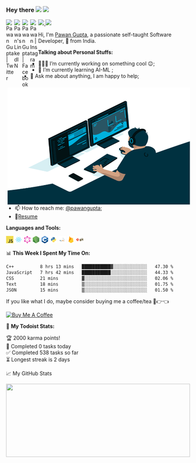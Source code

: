 
### Hey there <img src="https://media.giphy.com/media/hvRJCLFzcasrR4ia7z/giphy.gif" width="25px"> ![](https://visitor-badge.glitch.me/badge?page_id=mrpawan-gupta.Pawan-Gupta)
<a href="https://twitter.com/IampawanGuptaa">
  <img align="left" alt="Pawan Gupta | Twitter" width="22px" src="https://raw.githubusercontent.com/peterthehan/peterthehan/master/assets/twitter.svg" />
</a>
<a href="https://www.linkedin.com/in/pawan-roshan-gupta/">
  <img align="left" alt="Pawan's LinkedIN" width="22px" src="https://raw.githubusercontent.com/peterthehan/peterthehan/master/assets/linkedin.svg" />
</a>
<a href="https://www.facebook.com/guptapawanro">
    <img align="left"alt="Pawan Gupta | Facebook" src="https://simpleicons.org/icons/facebook.svg" width="22px" >
 </a>
 <a href="https://www.instagram.com/______.pawan___gupta___/">
    <img align="left" alt="Pawan | Instagram" src="https://simpleicons.org/icons/instagram.svg" width="22px">
 </a>
 <a href ="https://www.codechef.com/users/mrpawan_gupta" target="_blank">
    <img src="https://avatars1.githubusercontent.com/u/11960354?s=460&v=4" width="22px">
</a>
<a href ="https://codeforces.com/profile/Mr.pawan_gupta" target="_blank">
    <img src="https://1.bp.blogspot.com/-pBimI1ZhYAA/Wnde0nmCz8I/AAAAAAAABPI/5LZ2y9tBOZIV-pm9KNbyNy3WZJkGS54WgCPcBGAYYCw/s1600/codeforce.png" width="22px">
 </a>

<br />


Hi, I'm [Pawan Gupta](https://www.instagram.com/______.pawan___gupta___/), a passionate self-taught Software Developer, 🚀 from India.

<img align="right" alt="GIF" src="https://github.com/mrpawan-gupta/Pawan-Gupta/blob/main/code.gif?raw=true" width="500" height="320" />
  
**Talking about Personal Stuffs:**

- 👨🏽‍💻 I’m currently working on something cool :wink:;
- 🌱 I’m currently learning AI-ML ; 
- 💬 Ask me about anything, I am happy to help;
- 📫 How to reach me: [@pawangupta](https://twitter.com/IampawanGuptaa);
- 📝[Resume](https://drive.google.com/file/d/1ETHiczziqH4NQ8ghE9x4N8uYYaVCVbCt/view?usp=sharing/)

**Languages and Tools:**  

<code><img height="20" src="https://raw.githubusercontent.com/github/explore/80688e429a7d4ef2fca1e82350fe8e3517d3494d/topics/javascript/javascript.png"></code>
<code><img height="20" src="https://raw.githubusercontent.com/github/explore/80688e429a7d4ef2fca1e82350fe8e3517d3494d/topics/react/react.png"></code>
<code><img height="20" src="https://raw.githubusercontent.com/github/explore/5c058a388828bb5fde0bcafd4bc867b5bb3f26f3/topics/graphql/graphql.png"></code>
<code><img height="20" src="https://raw.githubusercontent.com/github/explore/80688e429a7d4ef2fca1e82350fe8e3517d3494d/topics/nodejs/nodejs.png"></code>
<code><img height="20" src="https://raw.githubusercontent.com/github/explore/80688e429a7d4ef2fca1e82350fe8e3517d3494d/topics/cpp/cpp.png"></code>
<code><img height="20" src="https://raw.githubusercontent.com/github/explore/80688e429a7d4ef2fca1e82350fe8e3517d3494d/topics/python/python.png"></code>
<code><img height="20" src="https://raw.githubusercontent.com/github/explore/80688e429a7d4ef2fca1e82350fe8e3517d3494d/topics/mysql/mysql.png"></code>
<code><img height="20" src="https://raw.githubusercontent.com/github/explore/80688e429a7d4ef2fca1e82350fe8e3517d3494d/topics/firebase/firebase.png"></code>
<code><img height="20" src="https://raw.githubusercontent.com/github/explore/80688e429a7d4ef2fca1e82350fe8e3517d3494d/topics/git/git.png"></code>

📊 **This Week I Spent My Time On:**
<!--START_SECTION:waka-->
```text
C++          8 hrs 13 mins   ███████████▓░░░░░░░░░░░░░   47.30 % 
JavaScript   7 hrs 42 mins   ███████████░░░░░░░░░░░░░░   44.33 % 
CSS          21 mins         ▓░░░░░░░░░░░░░░░░░░░░░░░░   02.06 % 
Text         18 mins         ▒░░░░░░░░░░░░░░░░░░░░░░░░   01.75 % 
JSON         15 mins         ▒░░░░░░░░░░░░░░░░░░░░░░░░   01.50 % 
```
<!--END_SECTION:waka-->

If you like what I do, maybe consider buying me a coffee/tea 🥺👉👈

<a href="https://pay.google.com?phone=+919022870036" target="_blank"><img src="https://cdn.buymeacoffee.com/buttons/v2/default-red.png" alt="Buy Me A Coffee" width="150" ></a>

🚧 **My Todoist Stats:**
<!-- TODO-IST:START -->
🏆  2000 karma points!          
🌸  Completed 0 tasks today           
✅  Completed 538 tasks so far           
⏳  Longest streak is 2 days

<!-- TODO-IST:END -->


📈 My GitHub Stats


<p align="center">

<img width="100%" height="200" src="https://github-readme-stats.vercel.app/api?username=mrpawan-gupta&show_icons=true&theme=gotham"></a>

</p>
